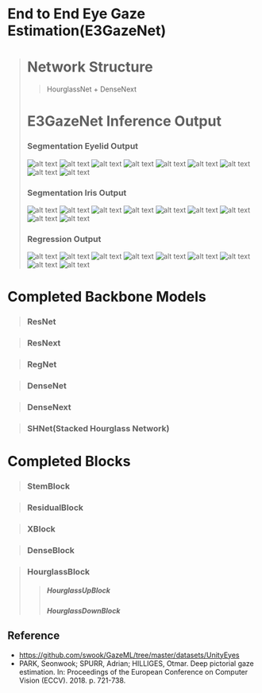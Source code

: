 # End to End Eye Gaze Estimation(E3GazeNet)
>   #   Network Structure
>   >   HourglassNet + DenseNext
>
>   # E3GazeNet Inference Output
>   ### Segmentation Eyelid Output
>   ![alt text](imgs/gaze/20210816095528_eyelid_seg_img.jpg)
>   ![alt text](imgs/gaze/20210816095721_eyelid_seg_img.jpg)
>   ![alt text](imgs/gaze/20210816095436_eyelid_seg_img.jpg)
>   ![alt text](imgs/gaze/20210816095711_eyelid_seg_img.jpg)
>   ![alt text](imgs/gaze/20210816234424_eyelid_seg_img.jpg)
>   ![alt text](imgs/gaze/20210816095712_eyelid_seg_img.jpg)
>   ![alt text](imgs/gaze/20210816100626_eyelid_seg_img.jpg)
>   ![alt text](imgs/gaze/20210816100631_eyelid_seg_img.jpg)
>   ![alt text](imgs/gaze/20210816100056_eyelid_seg_img.jpg)
> 
>   ### Segmentation Iris Output
>   ![alt text](imgs/gaze/20210816095528_iris_seg_img.jpg)
>   ![alt text](imgs/gaze/20210816095721_iris_seg_img.jpg)
>   ![alt text](imgs/gaze/20210816095436_iris_seg_img.jpg)
>   ![alt text](imgs/gaze/20210816095711_iris_seg_img.jpg)
>   ![alt text](imgs/gaze/20210816234424_iris_seg_img.jpg)
>   ![alt text](imgs/gaze/20210816095712_iris_seg_img.jpg)
>   ![alt text](imgs/gaze/20210816100626_iris_seg_img.jpg)
>   ![alt text](imgs/gaze/20210816100631_iris_seg_img.jpg)
>   ![alt text](imgs/gaze/20210816100056_iris_seg_img.jpg)
> 
>   ### Regression Output
>   ![alt text](imgs/gaze/20210816095528_result.jpg)
>   ![alt text](imgs/gaze/20210816095721_result.jpg)
>   ![alt text](imgs/gaze/20210816095436_result.jpg)
>   ![alt text](imgs/gaze/20210816095711_result.jpg)
>   ![alt text](imgs/gaze/20210816234424_result.jpg)
>   ![alt text](imgs/gaze/20210816095712_result.jpg)
>   ![alt text](imgs/gaze/20210816100626_result.jpg)
>   ![alt text](imgs/gaze/20210816100631_result.jpg)
>   ![alt text](imgs/gaze/20210816100056_result.jpg)

# Completed Backbone Models
> ### ResNet

> ### ResNext

> ### RegNet

> ### DenseNet

> ### DenseNext

> ### SHNet(Stacked Hourglass Network)

# Completed Blocks
> ### StemBlock

> ### ResidualBlock
 
> ### XBlock

> ### DenseBlock

> ### HourglassBlock
>   > ##### HourglassUpBlock
>   > ##### HourglassDownBlock

## Reference
*   https://github.com/swook/GazeML/tree/master/datasets/UnityEyes
*   PARK, Seonwook; SPURR, Adrian; HILLIGES, Otmar. Deep pictorial gaze estimation. In: Proceedings of the European Conference on Computer Vision (ECCV). 2018. p. 721-738.